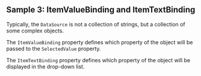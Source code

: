## Sample 3: ItemValueBinding and ItemTextBinding

Typically, the `DataSource` is not a collection of strings, but a collection of some complex objects. 

The `ItemValueBinding` property defines which property of the object will be passed to the `SelectedValue` property.

The `ItemTextBinding` property defines which property of the object will be displayed in the drop-down list.